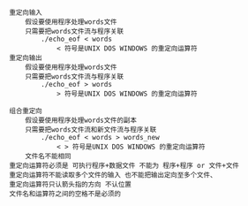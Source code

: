 	重定向输入
		假设要使用程序处理words文件
		只需要把words文件流与程序关联
			./echo_eof < words
				< 符号是UNIX DOS WINDOWS 的重定向运算符
	重定向输出
		假设要使用程序处理words文件
		只需要把words文件流与程序关联
			./echo_eof > words
				> 符号是UNIX DOS WINDOWS 的重定向运算符
				
	组合重定向
		假设要使用程序处理words文件的副本
		只需要把words文件流和新文件流与程序关联
			./echo_eof < words > words_new
				< > 符号是UNIX DOS WINDOWS 的重定向运算符
		文件名不能相同 
	重定向运算符必须是 可执行程序+数据文件 不能为 程序+程序 or 文件+文件
	重定向运算符不能读取多个文件的输入 也不能把输出定向至多个文件、
	重定向运算符只认箭头指的方向 不认位置
	文件名和运算符之间的空格不是必须的
